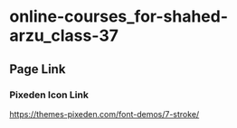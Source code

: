 # online-courses_for-shahed-arzu_class-37

## Page Link

### Pixeden Icon Link
https://themes-pixeden.com/font-demos/7-stroke/
